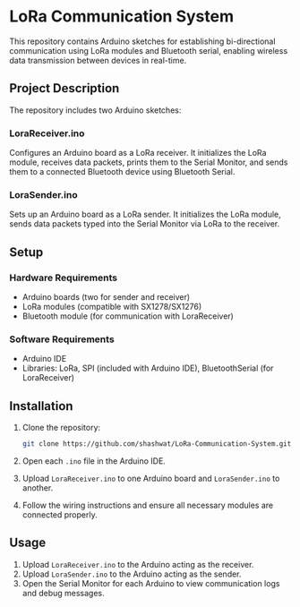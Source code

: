 # LoRa Communication System

This repository contains Arduino sketches for establishing bi-directional communication using LoRa modules and Bluetooth serial, enabling wireless data transmission between devices in real-time.

## Project Description

The repository includes two Arduino sketches:

### LoraReceiver.ino

Configures an Arduino board as a LoRa receiver. It initializes the LoRa module, receives data packets, prints them to the Serial Monitor, and sends them to a connected Bluetooth device using Bluetooth Serial.

### LoraSender.ino

Sets up an Arduino board as a LoRa sender. It initializes the LoRa module, sends data packets typed into the Serial Monitor via LoRa to the receiver.

## Setup

### Hardware Requirements

- Arduino boards (two for sender and receiver)
- LoRa modules (compatible with SX1278/SX1276)
- Bluetooth module (for communication with LoraReceiver)

### Software Requirements

- Arduino IDE
- Libraries: LoRa, SPI (included with Arduino IDE), BluetoothSerial (for LoraReceiver)

## Installation

1. Clone the repository:

   ```bash
   git clone https://github.com/shashwat/LoRa-Communication-System.git

2. Open each `.ino` file in the Arduino IDE.

3. Upload `LoraReceiver.ino` to one Arduino board and `LoraSender.ino` to another.

4. Follow the wiring instructions and ensure all necessary modules are connected properly.

## Usage

1. Upload `LoraReceiver.ino` to the Arduino acting as the receiver.
2. Upload `LoraSender.ino` to the Arduino acting as the sender.
3. Open the Serial Monitor for each Arduino to view communication logs and debug messages.

